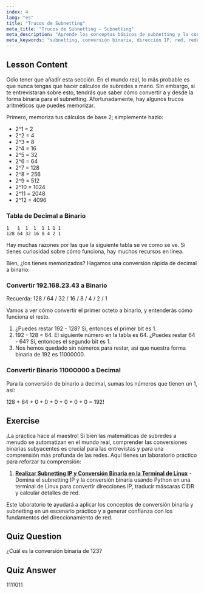 ```yaml
---
index: 4
lang: "es"
title: "Trucos de Subnetting"
meta_title: "Trucos de Subnetting - Subnetting"
meta_description: "Aprende los conceptos básicos de subnetting y la conversión binaria para redes. Comprende las direcciones IP y las máscaras de subred con esta guía para principiantes. ¡Empieza a aprender ahora!"
meta_keywords: "subnetting, conversión binaria, dirección IP, red, redes Linux, principiante, tutorial, guía"
---
```


## Lesson Content

Odio tener que añadir esta sección. En el mundo real, lo más probable es que nunca tengas que hacer cálculos de subredes a mano. Sin embargo, si te entrevistaran sobre esto, tendrás que saber cómo convertir a y desde la forma binaria para el subnetting. Afortunadamente, hay algunos trucos aritméticos que puedes memorizar.

Primero, memoriza tus cálculos de base 2; simplemente hazlo:

- 2^1 = 2
- 2^2 = 4
- 2^3 = 8
- 2^4 = 16
- 2^5 = 32
- 2^6 = 64
- 2^7 = 128
- 2^8 = 256
- 2^9 = 512
- 2^10 = 1024
- 2^11 = 2048
- 2^12 = 4096

### Tabla de Decimal a Binario

```plaintext
1   1  1  1  1 1 1 1
128 64 32 16 8 4 2 1
```

Hay muchas razones por las que la siguiente tabla se ve como se ve. Si tienes curiosidad sobre cómo funciona, hay muchos recursos en línea.

Bien, ¿los tienes memorizados? Hagamos una conversión rápida de decimal a binario:

### Convertir 192.168.23.43 a Binario

Recuerda: 128 / 64 / 32 / 16 / 8 / 4 / 2 / 1

Vamos a ver cómo convertir el primer octeto a binario, y entenderás cómo funciona el resto.

1. ¿Puedes restar 192 - 128? Sí, entonces el primer bit es 1.
2. 192 - 128 = 64. El siguiente número en la tabla es 64. ¿Puedes restar 64 - 64? Sí, entonces el segundo bit es 1.
3. Nos hemos quedado sin números para restar, así que nuestra forma binaria de 192 es 11000000.

### Convertir Binario 11000000 a Decimal

Para la conversión de binario a decimal, sumas los números que tienen un 1, así:

128 + 64 + 0 + 0 + 0 + 0 + 0 + 0 = 192!

## Exercise

¡La práctica hace al maestro! Si bien las matemáticas de subredes a menudo se automatizan en el mundo real, comprender las conversiones binarias subyacentes es crucial para las entrevistas y para una comprensión más profunda de las redes. Aquí tienes un laboratorio práctico para reforzar tu comprensión:

1. **[Realizar Subnetting IP y Conversión Binaria en la Terminal de Linux](https://labex.io/es/labs/linux-perform-ip-subnetting-and-binary-conversion-in-the-linux-terminal-592782)** - Domina el subnetting IP y la conversión binaria usando Python en una terminal de Linux para convertir direcciones IP, traducir máscaras CIDR y calcular detalles de red.

Este laboratorio te ayudará a aplicar los conceptos de conversión binaria y subnetting en un escenario práctico y a generar confianza con los fundamentos del direccionamiento de red.

## Quiz Question

¿Cuál es la conversión binaria de 123?

## Quiz Answer

1111011
